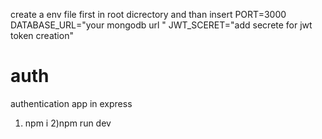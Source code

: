 create a env file first in root dicrectory and than insert 
PORT=3000
DATABASE_URL="your mongodb url "
JWT_SCERET="add secrete for jwt token creation"




# auth
authentication app in express 
1) npm i 
2)npm run dev
